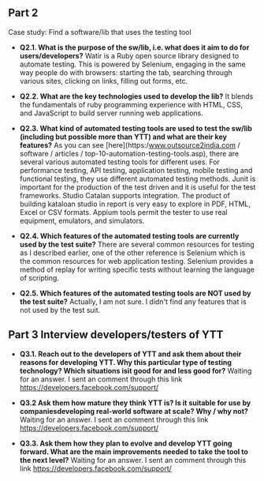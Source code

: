 ## Part 2
Case study: Find a software/lib that uses the testing tool


* **Q2.1. What is the purpose of the sw/lib, i.e. what does it aim to do for users/developers?**
Watir is a Ruby open source library designed to automate testing. This is powered by Selenium, engaging in the same way people 
do with browsers: starting the tab, searching through various sites, clicking on links, filling out forms, etc.

* **Q2.2. What are the key technologies used to develop the lib?**
   It blends the fundamentals of ruby programming experience with HTML, CSS, and JavaScript to build server running web applications.
     
 * **Q2.3. What kind of automated testing tools are used to test the sw/lib (including but possible more than YTT) 
 and what are their key features?** 
 As you can see [here](https:/www.outsource2india.com / software / articles / top-10-automation-testing-tools.asp), there are several 
 various automated testing tools for different uses. For performance testing, API testing, application testing, mobile testing and 
 functional testing, they use different automated testing methods. Junit is important for the production of the test driven and it
 is useful for the test frameworks. Studio Catalan supports integration. The product of building kataloan studio in report is very easy
 to explore in PDF, HTML, Excel or CSV formats. Appium tools permit the tester to use real equipment, emulators, and simulators.
 
 * **Q2.4. Which features of the automated testing tools are currently used by the test suite?**
 There are several common resources for testing as I described earlier, one of the other reference is Selenium which is the common 
 resources for web application testing. Selenium provides a method of replay for writing specific tests without learning the language 
 of scripting.
 
 * **Q2.5. Which features of the automated testing tools are NOT used by the test suite?** Actually, I am not sure. I didn't find any features 
 that is not used by the test suit.
 
 ## Part 3 Interview developers/testers of YTT
 
 * **Q3.1. Reach out to the developers of YTT and ask them about their reasons for developing YTT. Why this particular type of testing 
 technology? Which situations isit good for and less good for?** 
 Waiting for an answer. I sent an comment through this link https://developers.facebook.com/support/
 
 * **Q3.2 Ask them how mature they think YTT is? Is it suitable for use by companiesdeveloping real-world software at scale?
 Why / why not?** Waiting for an answer. I sent an comment through this link https://developers.facebook.com/support/
 
 * **Q3.3. Ask them how they plan to evolve and develop YTT going forward. What are the main improvements needed to take the tool
 to the next level?** Waiting for an answer. I sent an comment through this link https://developers.facebook.com/support/
